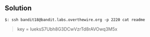 ## Solution

``` Shell
$: ssh bandit18@bandit.labs.overthewire.org -p 2220 cat readme
```

>key = 
IueksS7Ubh8G3DCwVzrTd8rAVOwq3M5x
